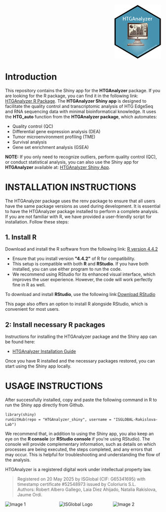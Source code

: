 <p align="right">
  <img src="https://github.com/ISGLOBAL-Rakislova-Lab/HTGAnalyzer_shiny/blob/main/www/HTGAnalyzer_logo.png" alt="HTGAnalyzer Logo" width="150">
</p>

# Introduction

This repository contains the Shiny app for the **HTGAnalyzer** package. If you are looking for the R package, you can find it in the following link: [HTGAnalyzer R Package](https://github.com/ISGLOBAL-Rakislova-Lab/HTGAnalyzer/blob/main/README.md). The **HTGAnalyzer Shiny app** is designed to facilitate the quality control and transcriptomic analysis of HTG EdgeSeq and RNA sequencing data with minimal bioinformatical knowledge. It uses the **HTG_auto** function from the **HTGAnalyzer package**, which automates: 
* Quality control (QC) 
* Differential gene expression analysis (DEA)
* Tumor microenvironment profiling (TME)
* Survival analysis 
* Gene set enrichment analysis (GSEA)

**NOTE:** If you only need to recognize outliers, perform quality control (QC), or conduct statistical analysis, you can also use the Shiny app for **HTGAnalyzer** available at: [HTGAnalyzer Shiny App](http://isglobal-rakislova-lab.shinyapps.io/htg_shinny_app-main).


# INSTALLATION INSTRUCTIONS
The HTGAnalyzer package uses the renv package to ensure that all users have the same package versions as used during development.
It is essential to have the HTGAnalyzer package installed to perform a complete analysis. If you are not familiar with R, 
we have provided a user-friendly script for installation. Follow these steps:

## 1. Install R
Download and install the R software from the following link:  [R version 4.4.2](https://cran.r-project.org/bin/windows/base/)

* Ensure that you install version **"4.4.2"** of R for compatibility.
* This setup is compatible with both **R** and **RStudio**. If you have both installed, you can use either program to run the code.
* We recommend using RStudio for its enhanced visual interface, which improves the user experience. However, the code will work perfectly fine in R as well.

To download and install **RStudio**, use the following link:[Download RStudio](https://posit.co/download/rstudio-desktop/)

This page also offers an option to install R alongside RStudio, which is convenient for most users.

## 2: Install necessary R packages
Instructions for installing the HTGAnalyzer package and the Shiny app can be found here:
* [HTGAnalyzer Installation Guide](https://github.com/ISGLOBAL-Rakislova-Lab/HTGAnalyzer/tree/main)
  
Once you have R installed and the necessary packages restored, you can start using the Shiny app locally.

# USAGE INSTRUCTIONS
After successfully  installed, copy and paste the following command in R to run the Shiny app directly from Github.
```{r}
library(shiny)
runGitHub(repo = "HTGAnalyzer_shiny", username = "ISGLOBAL-Rakislova-Lab")
```
We recommend that, in addition to using the Shiny app, you also keep an eye on the **R console** (or **RStudio console** if you're using RStudio). The console will provide complementary information, such as details on which processes are being executed, the steps completed, and any errors that may occur. This is helpful for troubleshooting and understanding the flow of the analysis.

HTGAnalyzer is a registered digital work under intellectual property law.  
> Registered on 20 May 2025 by ISGlobal (CIF: G65341695) with timestamp certificate #52548973 issued by Coloriuris S.L.  
> Authors: Robert Albero Gallego, Laia Diez Ahijado, Natalia Rakislova, Jaume Ordi.


<div style="display: flex; justify-content: center; gap: 20px;">
    <img src="https://github.com/user-attachments/assets/74a92a2b-6007-4d37-b40c-d53fdf3ba0ef" alt="Image 1" width="200"/>
    <img src="https://github.com/user-attachments/assets/ecf90cb3-9d11-46f7-8b63-cc5c3596902d" alt="ISGlobal Logo" width="200"/>
    <img src="https://github.com/user-attachments/assets/e2680f9a-38e4-4966-bb66-741d2cf58391" alt="Image 2" width="200"/>
</div>
